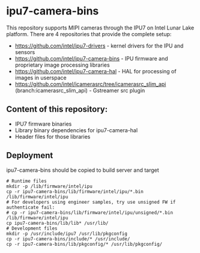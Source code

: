 # ipu7-camera-bins

This repository supports MIPI cameras through the IPU7 on Intel Lunar Lake platform.
There are 4 repositories that provide the complete setup:

- https://github.com/intel/ipu7-drivers - kernel drivers for the IPU and sensors
- https://github.com/intel/ipu7-camera-bins - IPU firmware and proprietary image processing libraries
- https://github.com/intel/ipu7-camera-hal - HAL for processing of images in userspace
- https://github.com/intel/icamerasrc/tree/icamerasrc_slim_api (branch:icamerasrc_slim_api) - Gstreamer src plugin

## Content of this repository:
- IPU7 firmware binaries
- Library binary dependencies for ipu7-camera-hal
- Header files for those libraries

## Deployment
ipu7-camera-bins should be copied to build server and target
```
# Runtime files
mkdir -p /lib/firmware/intel/ipu
cp -r ipu7-camera-bins/lib/firmware/intel/ipu/*.bin /lib/firmware/intel/ipu
# For developers using engineer samples, try use unsigned FW if authenticate fail:
# cp -r ipu7-camera-bins/lib/firmware/intel/ipu/unsigned/*.bin /lib/firmware/intel/ipu
cp ipu7-camera-bins/lib/lib* /usr/lib/
# Development files
mkdir -p /usr/include/ipu7 /usr/lib/pkgconfig
cp -r ipu7-camera-bins/include/* /usr/include/
cp -r ipu7-camera-bins/lib/pkgconfig/* /usr/lib/pkgconfig/
```
